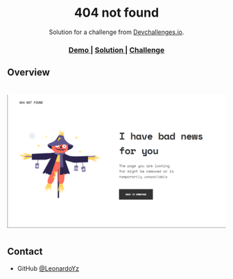 <!-- Please update value in the {}  -->

<h1 align="center">404 not found</h1>

<div align="center">
   Solution for a challenge from  <a href="http://devchallenges.io" target="_blank">Devchallenges.io</a>.
</div>

<div align="center">
  <h3>
    <a href="https://leonardoyz.github.io/404-page-challenge/">
      Demo
    </a>
    <span> | </span>
    <a href="https://devchallenges.io/solutions/0xQwbftHMGDJTiUKMwcW">
      Solution
    </a>
    <span> | </span>
    <a href="https://devchallenges.io/challenges/wBunSb7FPrIepJZAg0sY">
      Challenge
    </a>
  </h3>
</div>

<!-- OVERVIEW -->

## Overview

#

![screenshot](assets/images/page_screenshot.png)

#

## Contact

- GitHub [@LeonardoYz](https://github.com/LeonardoYz)
